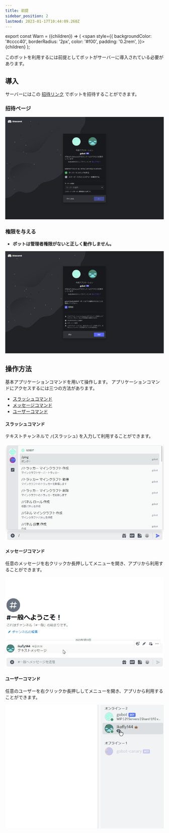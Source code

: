 ```yaml
---
title: 前提
sidebar_position: 2
lastmod: 2023-01-17T10:44:09.260Z
---
```


export const Warn = ({children}) => (
  <span
    style={{
      backgroundColor: '#cccc40',
      borderRadius: '2px',
      color: '#f00',
      padding: '0.2rem',
    }}>
    {children}
  </span>
);

このボットを利用するには前提としてボットがサーバーに導入されている必要があります。

## 導入

サーバーにはこの
[招待リンク](https://discord.com/api/oauth2/authorize?client_id=973391124389572608&permissions=8&scope=bot%20applications.commands)
でボットを招待することができます。

### 招待ページ

![invite guide 1](./img/invite-guide-1.png)

### 権限を与える

- **ボットは管理者権限がないと<Warn>正しく動作しません</Warn>。**

![invite guide 2](./img/invite-guide-2.png)

## 操作方法

基本アプリケーションコマンドを用いて操作します。
アプリケーションコマンドにアクセスするには三つの方法があります。

- [スラッシュコマンド](#スラッシュコマンド)
- [メッセージコマンド](#メッセージコマンド)
- [ユーザーコマンド](#ユーザーコマンド)

#### スラッシュコマンド

テキストチャンネルで `/`(スラッシュ) を入力して利用することができます。

![slash command sample](./img/slash-command-sample.png)

#### メッセージコマンド

任意のメッセージを右クリックか長押ししてメニューを開き、アプリから利用することができます。

![message command sample](./img/message-command-sample.gif)

#### ユーザーコマンド

任意のユーザーを右クリックか長押ししてメニューを開き、アプリから利用することができます。

![user command sample](./img/user-command-sample.gif)